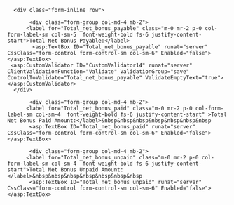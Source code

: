       <div class="form-inline row">

           <div class="form-group col-md-4 mb-2">
          <label for="Total_net_bonus_payable" class="m-0 mr-2 p-0 col-form-label-sm col-sm-5  font-weight-bold fs-6 justify-content-start">Total Net Bonus Payable:</label>
            <asp:TextBox ID="Total_net_bonus_payable" runat="server" CssClass="form-control form-control-sm col-sm-6" Enabled="false"></asp:TextBox>
     <asp:CustomValidator ID="CustomValidator14" runat="server" ClientValidationFunction="Validate" ValidationGroup="save" ControlToValidate="Total_net_bonus_payable" ValidateEmptyText="true"></asp:CustomValidator>
      </div> 

           <div class="form-group col-md-4 mb-2">
          <label for="Total_net_bonus_paid" class="m-0 mr-2 p-0 col-form-label-sm col-sm-4  font-weight-bold fs-6 justify-content-start" >Total Net Bonus Paid Amount:</label>&nbsp&nbsp&nbsp&nbsp&nbsp&nbsp&nbsp
           <asp:TextBox ID="Total_net_bonus_paid" runat="server" CssClass="form-control form-control-sm col-sm-6" Enabled="false"></asp:TextBox>
</div>  

           <div class="form-group col-md-4 mb-2">
          <label for="Total_net_bonus_unpaid" class="m-0 mr-2 p-0 col-form-label-sm col-sm-4  font-weight-bold fs-6 justify-content-start">Total Net Bonus Unpaid Amount:</label>&nbsp&nbsp&nbsp&nbsp&nbsp&nbsp&nbsp
           <asp:TextBox ID="Total_net_bonus_unpaid" runat="server" CssClass="form-control form-control-sm col-sm-6" Enabled="false"></asp:TextBox>
</div> 
